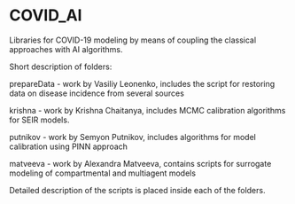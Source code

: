 # COVID_AI

Libraries for COVID-19 modeling by means of coupling the classical approaches with AI algorithms.

Short description of folders:

prepareData - work by Vasiliy Leonenko, includes the script for restoring data on disease incidence from several sources

krishna - work by Krishna Chaitanya, includes MCMC calibration algorithms for SEIR models.

putnikov - work by Semyon Putnikov, includes algorithms for model calibration using PINN approach

matveeva - work by Alexandra Matveeva, contains scripts for surrogate modeling of compartmental and multiagent models

Detailed description of the scripts is placed inside each of the folders.


